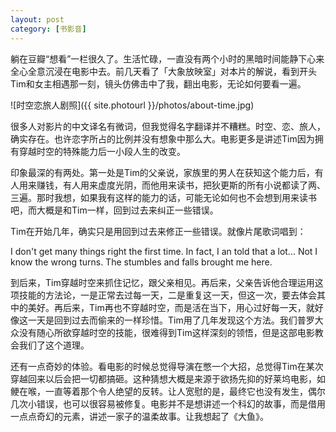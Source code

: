 ```yaml
---
layout: post
category: [书影音]
---
```


躺在豆瓣“想看”一栏很久了。生活忙碌，一直没有两个小时的黑暗时间能静下心来全心全意沉浸在电影中去。前几天看了「大象放映室」对本片的解说，看到开头Tim和女主相遇那一刻，镜头仿佛击中了我，翻出电影，无论如何要看一遍。

![时空恋旅人剧照]({{ site.photourl }}/photos/about-time.jpg)

很多人对影片的中文译名有微词，但我觉得名字翻译并不糟糕。时空、恋、旅人，确实存在。也许恋字所占的比例并没有想象中那么大。电影更多是讲述Tim因为拥有穿越时空的特殊能力后一小段人生的改变。

印象最深的有两处。第一处是Tim的父亲说，家族里的男人在获知这个能力后，有人用来赚钱，有人用来虚度光阴，而他用来读书，把狄更斯的所有小说都读了两、三遍。那时我想，如果我有这样的能力的话，可能无论如何也不会想到用来读书吧，而大概是和Tim一样，回到过去来纠正一些错误。

Tim在开始几年，确实只是用回到过去来修正一些错误。就像片尾歌词唱到：

I don't get many things right the first time. In fact, I an told that a lot... Not I know the wrong turns. The stumbles and falls brought me here.

到后来，Tim穿越时空来抓住记忆，跟父亲相见。再后来，父亲告诉他合理运用这项技能的方法论，一是正常去过每一天，二是重复这一天，但这一次，要去体会其中的美好。再后来，Tim再也不穿越时空，而是活在当下，用心过好每一天，就好像这一天是回到过去而偷来的一样珍惜。Tim用了几年发现这个方法。我们普罗大众没有随心所欲穿越时空的技能，很难得到Tim这样深刻的领悟，但是这部电影教会我们了这个道理。

还有一点奇妙的体验。看电影的时候总觉得导演在憋一个大招，总觉得Tim在某次穿越回来以后会把一切都搞砸。这种猜想大概是来源于欲扬先抑的好莱坞电影，如鲠在喉，一直等着那个令人绝望的反转。让人宽慰的是，最终它也没有发生，偶尔几次小错误，也可以很容易被修复。电影并不是想讲述一个科幻的故事，而是借用一点点奇幻的元素，讲述一家子的温柔故事。让我想起了《大鱼》。